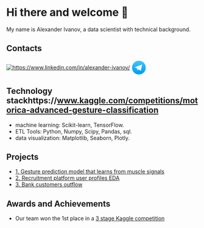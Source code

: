 # Hi there and welcome 👋

My name is Alexander Ivanov, a data scientist with technical background.

## Contacts
<a href="https://www.linkedin.com/in/alexander-ivanov/" target="blank"><img align="center" src="https://raw.githubusercontent.com/rahuldkjain/github-profile-readme-generator/master/src/images/icons/Social/linked-in-alt.svg" alt="https://www.linkedin.com/in/alexander-ivanov/" height="30" width="40" /></a>
<a href="https://t.me/aligivanov" target="blank"><img align="center" src="https://github.com/Alex1iv/Alex1iv/blob/d21c272ca29c6fa87a3814a599b208053b24bff2/telegram_icon.png" alt="https://t.me/aligivanov" height="40" width="40" /></a>
</p>


## Technology stackhttps://www.kaggle.com/competitions/motorica-advanced-gesture-classification

* machine learning: Scikit-learn, TensorFlow. 
* ETL Tools: Python, Numpy, Scipy, Pandas, sql. 
* data visualization: Matplotlib, Seaborn, Plotly.


## Projects

* [1. Gesture prediction model that learns from muscle signals](https://github.com/Alex1iv/Motorica_3)
* [2. Recruitment platform user profiles EDA](https://github.com/Alex1iv/sf_data_sci/tree/main/4.%20Salary_prediction)
* [3. Bank customers outflow](https://github.com/Alex1iv/sf_data_sci/tree/main/1.%20Bank_customers_outflow)

## Awards and Achievements

* Our team won the 1st place in a [3 stage Kaggle competition](https://www.kaggle.com/competitions/motorica-advanced-gesture-classification)